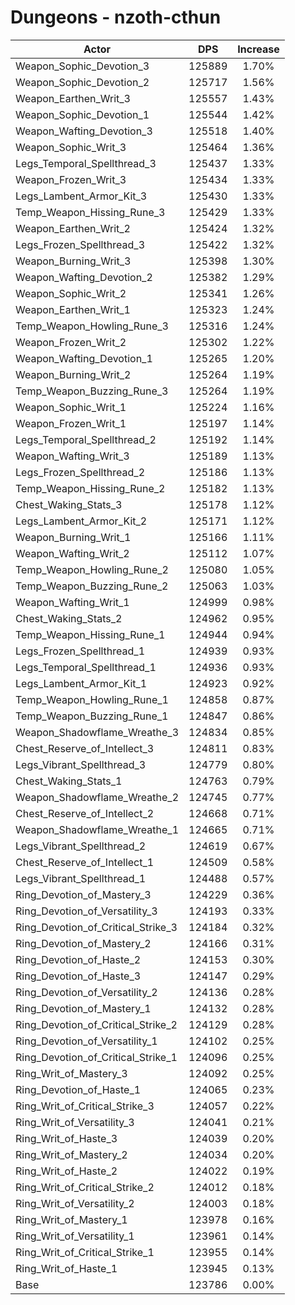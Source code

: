 # Dungeons - nzoth-cthun
| Actor | DPS | Increase |
|---|:---:|:---:|
|Weapon_Sophic_Devotion_3|125889|1.70%|
|Weapon_Sophic_Devotion_2|125717|1.56%|
|Weapon_Earthen_Writ_3|125557|1.43%|
|Weapon_Sophic_Devotion_1|125544|1.42%|
|Weapon_Wafting_Devotion_3|125518|1.40%|
|Weapon_Sophic_Writ_3|125464|1.36%|
|Legs_Temporal_Spellthread_3|125437|1.33%|
|Weapon_Frozen_Writ_3|125434|1.33%|
|Legs_Lambent_Armor_Kit_3|125430|1.33%|
|Temp_Weapon_Hissing_Rune_3|125429|1.33%|
|Weapon_Earthen_Writ_2|125424|1.32%|
|Legs_Frozen_Spellthread_3|125422|1.32%|
|Weapon_Burning_Writ_3|125398|1.30%|
|Weapon_Wafting_Devotion_2|125382|1.29%|
|Weapon_Sophic_Writ_2|125341|1.26%|
|Weapon_Earthen_Writ_1|125323|1.24%|
|Temp_Weapon_Howling_Rune_3|125316|1.24%|
|Weapon_Frozen_Writ_2|125302|1.22%|
|Weapon_Wafting_Devotion_1|125265|1.20%|
|Weapon_Burning_Writ_2|125264|1.19%|
|Temp_Weapon_Buzzing_Rune_3|125264|1.19%|
|Weapon_Sophic_Writ_1|125224|1.16%|
|Weapon_Frozen_Writ_1|125197|1.14%|
|Legs_Temporal_Spellthread_2|125192|1.14%|
|Weapon_Wafting_Writ_3|125189|1.13%|
|Legs_Frozen_Spellthread_2|125186|1.13%|
|Temp_Weapon_Hissing_Rune_2|125182|1.13%|
|Chest_Waking_Stats_3|125178|1.12%|
|Legs_Lambent_Armor_Kit_2|125171|1.12%|
|Weapon_Burning_Writ_1|125166|1.11%|
|Weapon_Wafting_Writ_2|125112|1.07%|
|Temp_Weapon_Howling_Rune_2|125080|1.05%|
|Temp_Weapon_Buzzing_Rune_2|125063|1.03%|
|Weapon_Wafting_Writ_1|124999|0.98%|
|Chest_Waking_Stats_2|124962|0.95%|
|Temp_Weapon_Hissing_Rune_1|124944|0.94%|
|Legs_Frozen_Spellthread_1|124939|0.93%|
|Legs_Temporal_Spellthread_1|124936|0.93%|
|Legs_Lambent_Armor_Kit_1|124923|0.92%|
|Temp_Weapon_Howling_Rune_1|124858|0.87%|
|Temp_Weapon_Buzzing_Rune_1|124847|0.86%|
|Weapon_Shadowflame_Wreathe_3|124834|0.85%|
|Chest_Reserve_of_Intellect_3|124811|0.83%|
|Legs_Vibrant_Spellthread_3|124779|0.80%|
|Chest_Waking_Stats_1|124763|0.79%|
|Weapon_Shadowflame_Wreathe_2|124745|0.77%|
|Chest_Reserve_of_Intellect_2|124668|0.71%|
|Weapon_Shadowflame_Wreathe_1|124665|0.71%|
|Legs_Vibrant_Spellthread_2|124619|0.67%|
|Chest_Reserve_of_Intellect_1|124509|0.58%|
|Legs_Vibrant_Spellthread_1|124488|0.57%|
|Ring_Devotion_of_Mastery_3|124229|0.36%|
|Ring_Devotion_of_Versatility_3|124193|0.33%|
|Ring_Devotion_of_Critical_Strike_3|124184|0.32%|
|Ring_Devotion_of_Mastery_2|124166|0.31%|
|Ring_Devotion_of_Haste_2|124153|0.30%|
|Ring_Devotion_of_Haste_3|124147|0.29%|
|Ring_Devotion_of_Versatility_2|124136|0.28%|
|Ring_Devotion_of_Mastery_1|124132|0.28%|
|Ring_Devotion_of_Critical_Strike_2|124129|0.28%|
|Ring_Devotion_of_Versatility_1|124102|0.25%|
|Ring_Devotion_of_Critical_Strike_1|124096|0.25%|
|Ring_Writ_of_Mastery_3|124092|0.25%|
|Ring_Devotion_of_Haste_1|124065|0.23%|
|Ring_Writ_of_Critical_Strike_3|124057|0.22%|
|Ring_Writ_of_Versatility_3|124041|0.21%|
|Ring_Writ_of_Haste_3|124039|0.20%|
|Ring_Writ_of_Mastery_2|124034|0.20%|
|Ring_Writ_of_Haste_2|124022|0.19%|
|Ring_Writ_of_Critical_Strike_2|124012|0.18%|
|Ring_Writ_of_Versatility_2|124003|0.18%|
|Ring_Writ_of_Mastery_1|123978|0.16%|
|Ring_Writ_of_Versatility_1|123961|0.14%|
|Ring_Writ_of_Critical_Strike_1|123955|0.14%|
|Ring_Writ_of_Haste_1|123945|0.13%|
|Base|123786|0.00%|
